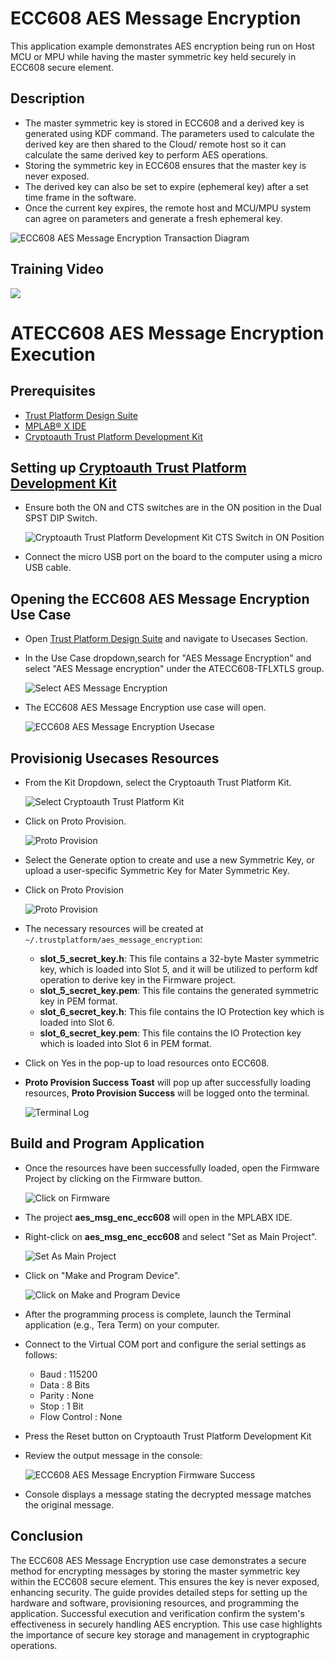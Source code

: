 # ECC608 AES Message Encryption

This application example demonstrates AES encryption being run on Host MCU or MPU while having
the master symmetric key held securely in ECC608 secure element.

## Description

- The master symmetric key is stored in ECC608 and a derived key is generated using KDF command. The parameters used to calculate the derived key are then shared to the Cloud/
remote host so it can calculate the same derived key to perform AES operations.
- Storing the symmetric key in ECC608 ensures that the master key is never exposed.
- The derived key can also be set to expire (ephemeral key) after a set time frame in the software.
- Once the current key expires, the remote host and MCU/MPU system can agree on parameters
and generate a fresh ephemeral key.

![ECC608 AES Message Encryption Transaction Diagram](./Images/td_aes_message_encryption.png)

## Training Video

<a href="https://www.youtube.com/watch?v=TdexOLD33bs" target="_blank">![](https://img.youtube.com/vi/TdexOLD33bs/0.jpg)</a>

# ATECC608 AES Message Encryption Execution

## Prerequisites

- [Trust Platform Design Suite](https://www.microchip.com/en-us/products/security/trust-platform/tpds)
- [MPLAB® X IDE](https://www.microchip.com/en-us/tools-resources/develop/mplab-x-ide#tabs)
- [Cryptoauth Trust Platform Development Kit](https://www.microchip.com/developmenttools/productdetails/DM320118)

## Setting up [Cryptoauth Trust Platform Development Kit](https://www.microchip.com/developmenttools/productdetails/DM320118)

- Ensure both the ON and CTS switches are in the ON position in the Dual SPST DIP Switch.

    ![Cryptoauth Trust Platform Development Kit CTS Switch in ON Position](./Images/SwitchPosition.jpg)

- Connect the micro USB port on the board to the computer using a micro USB cable.

## Opening the ECC608 AES Message Encryption Use Case

- Open [Trust Platform Design Suite](https://www.microchip.com/en-us/products/security/trust-platform/tpds) and navigate to Usecases Section.

- In the Use Case dropdown,search for "AES Message Encryption" and select "AES Message encryption" under the ATECC608-TFLXTLS group.

    ![Select AES Message Encryption](./Images/usecaseSelection.jpg)


- The ECC608 AES Message Encryption use case will open.

    ![ECC608 AES Message Encryption Usecase](./Images/usecase.jpg)

## Provisionig Usecases Resources

- From the Kit Dropdown, select the Cryptoauth Trust Platform Kit.

    ![Select Cryptoauth Trust Platform Kit](./Images/selectKit.jpg)

- Click on Proto Provision.

    ![Proto Provision](./Images/protoProvision.jpg)

- Select the Generate option to create and use a new Symmetric Key, or upload a user-specific Symmetric Key for  Mater Symmetric Key.
- Click on Proto Provision

    ![Proto Provision](./Images/generateResources.jpg)

- The necessary resources will be created at  `~/.trustplatform/aes_message_encryption`:
    - **slot_5_secret_key.h**: This file contains a 32-byte Master symmetric key, which is loaded into Slot 5, and it will be utilized to perform kdf operation to derive key in the Firmware project. 
    - **slot_5_secret_key.pem**: This file contains the generated symmetric key in PEM format.
    - **slot_6_secret_key.h**: This file contains the IO Protection key which is loaded into Slot 6.
    - **slot_6_secret_key.pem**: This file contains the IO Protection key which is loaded into Slot 6 in PEM format.
- Click on Yes in the pop-up to load resources onto ECC608.
- **Proto Provision Success Toast** will pop up after successfully loading resources, **Proto Provision Success** will be logged onto the terminal.

    ![Terminal Log](./Images/terminalLog.jpg)

## Build and Program Application
- Once the resources have been successfully loaded, open the Firmware Project by clicking on the Firmware button.

    ![Click on Firmware](./Images/openFirmware.jpg)

- The project **aes_msg_enc_ecc608** will open in the MPLABX IDE.
- Right-click on **aes_msg_enc_ecc608** and select "Set as Main Project".

    ![Set As Main Project](./Images/setMainProject.jpg)

- Click on "Make and Program Device".

    ![Click on Make and Program Device](./Images/makeProgram.jpg)

- After the programming process is complete, launch the Terminal application (e.g., Tera Term) on your computer.
- Connect to the Virtual COM port and configure the serial settings as follows:
    - Baud : 115200
    - Data : 8 Bits
    - Parity : None
    - Stop : 1 Bit
    - Flow Control : None
- Press the Reset button on Cryptoauth Trust Platform Development Kit
- Review the output message in the console:

   ![ECC608 AES Message Encryption Firmware Success](./Images/firmwareSuccess.png)

- Console displays a message stating the decrypted message matches the original message.

## Conclusion

The ECC608 AES Message Encryption use case demonstrates a secure method for encrypting messages by storing the master symmetric key within the ECC608 secure element. This ensures the key is never exposed, enhancing security. The guide provides detailed steps for setting up the hardware and software, provisioning resources, and programming the application. Successful execution and verification confirm the system's effectiveness in securely handling AES encryption. This use case highlights the importance of secure key storage and management in cryptographic operations.
